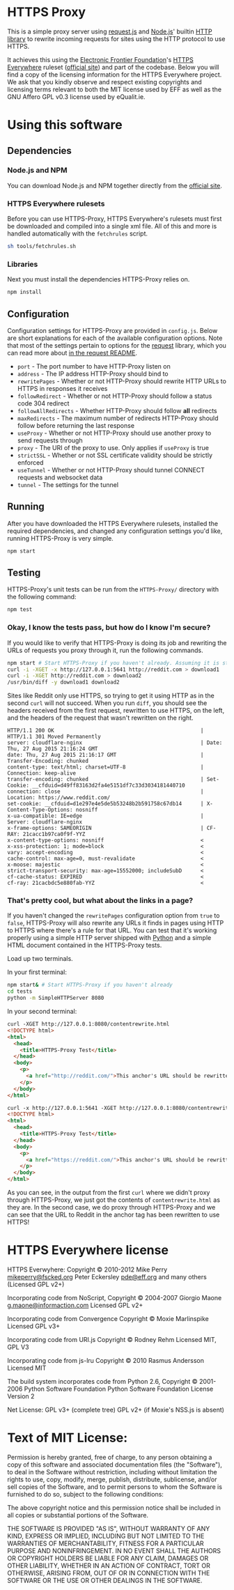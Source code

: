 # HTTPS Proxy

This is a simple proxy server using [request.js](https://github.com/request/request) and
[Node.js](https://nodejs.org/)' builtin [HTTP library](https://nodejs.org/api/http.html)
to rewrite incoming requests for sites using the HTTP protocol to use HTTPS.

It achieves this using the [Electronic Frontier Foundation](https://www.eff.org/)'s
[HTTPS Everywhere](https://github.com/EFForg/https-everywhere) ruleset
([official site](https://www.eff.org/HTTPS-EVERYWHERE)) and part of the codebase.
Below you will find a copy of the licensing information for the HTTPS Everywhere
project.  We ask that you kindly observe and respect existing copyrights and licensing
terms relevant to both the MIT license used by EFF as well as the GNU Affero GPL v0.3
license used by eQualit.ie.

# Using this software

## Dependencies

### Node.js and NPM

You can download Node.js and NPM together directly from the [official site](https://nodejs.org/download/).

### HTTPS Everywhere rulesets

Before you can use HTTPS-Proxy, HTTPS Everywhere's rulesets must first be downloaded and compiled
into a single xml file.  All of this and more is handled automatically with the `fetchrules` script.

```bash
sh tools/fetchrules.sh
```
### Libraries

Next you must install the dependencies HTTPS-Proxy relies on.

```bash
npm install
```

## Configuration

Configuration settings for HTTPS-Proxy are provided in `config.js`. Below are short explanations
for each of the available configuration options.  Note that most of the settings pertain to
options for the [request](https://github.com/request/request) library, which you can read more
about [in the request README](https://github.com/request/request#requestoptions-callback).

* `port` - The port number to have HTTP-Proxy listen on
* `address` - The IP address HTTP-Proxy should bind to
* `rewritePages` - Whether or not HTTP-Proxy should rewrite HTTP URLs to HTTPS in responses it receives
* `followRedirect` - Whether or not HTTP-Proxy should follow a status code 304 redirect
* `followAllRedirects` - Whether HTTP-Proxy should follow **all** redirects
* `maxRedirects` - The maximum number of redirects HTTP-Proxy should follow before returning the last response
* `useProxy` - Whether or not HTTP-Proxy should use another proxy to send requests through
* `proxy` - The URI of the proxy to use. Only applies if `useProxy` is true
* `strictSSL` - Whether or not SSL certificate validity should be strictly enforced
* `useTunnel` - Whether or not HTTP-Proxy should tunnel CONNECT requests and websocket data
* `tunnel` - The settings for the tunnel

## Running

After you have downloaded the HTTPS Everywhere rulesets, installed the required dependencies,
and changed any configuration settings you'd like, running HTTPS-Proxy is very simple.

```bash
npm start
```

## Testing

HTTPS-Proxy's unit tests can be run from the `HTTPS-Proxy/` directory with the following command:

```bash
npm test
```

### Okay, I know the tests pass, but how do I know I'm secure?

If you would like to verify that HTTPS-Proxy is doing its job and rewriting the URLs of requests you
proxy through it, run the following commands.

```bash
npm start # Start HTTPS-Proxy if you haven't already. Assuming it is still on port 5641
curl -i -XGET -x http://127.0.0.1:5641 http://reddit.com > download1
curl -i -XGET http://reddit.com > download2
/usr/bin/diff -y download1 download2
```

Sites like Reddit only use HTTPS, so trying to get it using HTTP as in the second `curl` will
not succeed.  When you run `diff`, you should see the headers received from the first request,
rewritten to use HTTPS, on the left, and the headers of the request that wasn't rewritten on
the right.

```
HTTP/1.1 200 OK                                               | HTTP/1.1 301 Moved Permanently
server: cloudflare-nginx                                      | Date: Thu, 27 Aug 2015 21:16:24 GMT
date: Thu, 27 Aug 2015 21:16:17 GMT                           | Transfer-Encoding: chunked
content-type: text/html; charset=UTF-8                        | Connection: keep-alive
transfer-encoding: chunked                                    | Set-Cookie: __cfduid=d49ff83163d2fa4e5151df7c33d3034181440710
connection: close                                             | Location: https://www.reddit.com/
set-cookie: __cfduid=d1e297e4e5de5b53248b2b591758c67db14      | X-Content-Type-Options: nosniff
x-ua-compatible: IE=edge                                      | Server: cloudflare-nginx
x-frame-options: SAMEORIGIN                                   | CF-RAY: 21cacc1b97ca0f9f-YYZ
x-content-type-options: nosniff                               <
x-xss-protection: 1; mode=block                               <
vary: accept-encoding                                         <
cache-control: max-age=0, must-revalidate                     <
x-moose: majestic                                             <
strict-transport-security: max-age=15552000; includeSubD      <
cf-cache-status: EXPIRED                                      <
cf-ray: 21cacbdc5e880fab-YYZ                                  <
```

### That's pretty cool, but what about the links in a page?

If you haven't changed the `rewritePages` configuration option from `true` to `false`,
HTTPS-Proxy will also rewrite any URLs it finds in pages using HTTP to HTTPS where there's
a rule for that URL.  You can test that it's working properly using a simple HTTP server
shipped with [Python](https://docs.python.org/2/library/simplehttpserver.html) and a simple
HTML document contained in the HTTPS-Proxy tests.

Load up two terminals.

In your first terminal:

```bash
npm start& # Start HTTPS-Proxy if you haven't already
cd tests
python -m SimpleHTTPServer 8080
```

In your second terminal:

```html
curl -XGET http://127.0.0.1:8080/contentrewrite.html
<!DOCTYPE html>
<html>
  <head>
    <title>HTTPS-Proxy Test</title>
  </head>
  <body>
    <p>
      <a href="http://reddit.com/">This anchor's URL should be rewritten</a>
    </p>
  </body>
</html>

curl -x http://127.0.0.1:5641 -XGET http://127.0.0.1:8080/contentrewrite.html
<!DOCTYPE html>
<html>
  <head>
    <title>HTTPS-Proxy Test</title>
  </head>
  <body>
    <p>
      <a href="https://reddit.com/">This anchor's URL should be rewritten</a>
    </p>
  </body>
</html>
```

As you can see, in the output from the first `curl` where we didn't proxy
through HTTPS-Proxy, we just got the contents of `contentrewrite.html` as
they are.  In the second case, we do proxy through HTTPS-Proxy and we can
see that the URL to Reddit in the anchor tag has been rewritten to use HTTPS!

# HTTPS Everywhere license

HTTPS Everwyhere:
Copyright © 2010-2012 Mike Perry <mikeperry@fscked.org>
                      Peter Eckersley <pde@eff.org>
                      and many others
                      (Licensed GPL v2+)

Incorporating code from NoScript,
Copyright © 2004-2007 Giorgio Maone <g.maone@informaction.com>
Licensed GPL v2+

Incorporating code from Convergence
Copyright © Moxie Marlinspike
Licensed GPL v3+

Incorporating code from URI.js
Copyright © Rodney Rehm
Licensed MIT, GPL V3

Incorporating code from js-lru
Copyright © 2010 Rasmus Andersson
Licensed MIT

The build system incorporates code from Python 2.6,
Copyright © 2001-2006 Python Software Foundation
Python Software Foundation License Version 2

Net License:  GPL v3+ (complete tree)
              GPL v2+ (if Moxie's NSS.js is absent)


Text of MIT License:
====================
Permission is hereby granted, free of charge, to any person obtaining a copy of this software and associated documentation files (the "Software"), to deal in the Software without restriction, including without limitation the rights to use, copy, modify, merge, publish, distribute, sublicense, and/or sell copies of the Software, and to permit persons to whom the Software is furnished to do so, subject to the following conditions:

The above copyright notice and this permission notice shall be included in all copies or substantial portions of the Software.

THE SOFTWARE IS PROVIDED "AS IS", WITHOUT WARRANTY OF ANY KIND, EXPRESS OR IMPLIED, INCLUDING BUT NOT LIMITED TO THE WARRANTIES OF MERCHANTABILITY, FITNESS FOR A PARTICULAR PURPOSE AND NONINFRINGEMENT. IN NO EVENT SHALL THE AUTHORS OR COPYRIGHT HOLDERS BE LIABLE FOR ANY CLAIM, DAMAGES OR OTHER LIABILITY, WHETHER IN AN ACTION OF CONTRACT, TORT OR OTHERWISE, ARISING FROM, OUT OF OR IN CONNECTION WITH THE SOFTWARE OR THE USE OR OTHER DEALINGS IN THE SOFTWARE.
